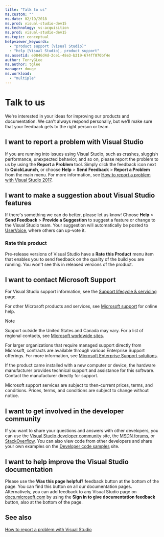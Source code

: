 ```yaml
---
title: "Talk to us"
ms.custom: ""
ms.date: 02/19/2018
ms.prod: visual-studio-dev15
ms.technology: vs-acquisition
ms.prod: visual-studio-dev15
ms.topic: conceptual
helpviewer_keywords:
  - "product support [Visual Studio]"
  - "Help [Visual Studio], product support"
ms.assetid: e0846d4d-2ce1-48e3-b219-674ff070bf4e
author: TerryGLee
ms.author: tglee
manager: douge
ms.workload:
  - "multiple"
---
```

# Talk to us
We're interested in your ideas for improving our products and documentation. We can't always respond personally, but we'll make sure that your feedback gets to the right person or team.  

## I want to report a problem with Visual Studio
If you are running into issues using Visual Studio, such as crashes, sluggish performance, unexpected behavior, and so on, please report the problem to us by using the **Report a Problem** tool. Simply click the feedback icon next to **QuickLaunch**, or choose **Help** > **Send Feedback** > **Report a Problem** from the main menu. For more information, see [How to report a problem with Visual Studio 2017](how-to-report-a-problem-with-visual-studio-2017.md).

## I want to make a suggestion about Visual Studio features
If there's something we can do better, please let us know! Choose **Help** > **Send Feedback** > **Provide a Suggestion** to suggest a feature or change to the Visual Studio team. Your suggestion will automatically be posted to [UserVoice](https://visualstudio.uservoice.com), where others can up-vote it.

### Rate this product
Pre-release versions of Visual Studio have a **Rate this Product** menu item that enables you to send feedback on the quality of the build you are running. You won't see this in released versions of the product.

## I want to contact Microsoft Support
For Visual Studio support information, see the [Support lifecycle & servicing](https://docs.microsoft.com/visualstudio/productinfo/vs-servicing-vs) page.

For other Microsoft products and services, see [Microsoft support](http://go.microsoft.com/fwlink/?LinkID=99019) for online help.

> [!NOTE]
> Support outside the United States and Canada may vary. For a list of regional contacts, see [Microsoft worldwide sites](http://www.microsoft.com/worldwide/).

For larger organizations that require managed support directly from Microsoft, contracts are available through various Enterprise Support offerings. For more information, see [Microsoft Enterprise Support solutions](http://go.microsoft.com/fwlink/?LinkId=258223).

If the product came installed with a new computer or device, the hardware manufacturer provides technical support and assistance for this software. Contact the manufacturer directly for support.

Microsoft support services are subject to then-current prices, terms, and conditions. Prices, terms, and conditions are subject to change without notice.

## I want to get involved in the developer community
If you want to share your questions and answers with other developers, you can use the [Visual Studio developer community](https://developercommunity.visualstudio.com/index.html) site, the [MSDN forums](http://social.msdn.microsoft.com/Forums/home), or [StackOverflow](http://stackoverflow.com/). You can also view code from other developers and share your own examples on the [Developer code samples](http://code.msdn.microsoft.com/) site.

## I want to help improve the Visual Studio documentation
Please use the **Was this page helpful?** feedback button at the bottom of the page. You can find this button on all our documentation pages. Alternatively, you can add feedback to any Visual Studio page on [docs.microsoft.com](https://docs.microsoft.com/visualstudio/) by using the **Sign in to give documentation feedback** button, also at the bottom of the page.

## See also
[How to report a problem with Visual Studio](how-to-report-a-problem-with-visual-studio-2017.md)
